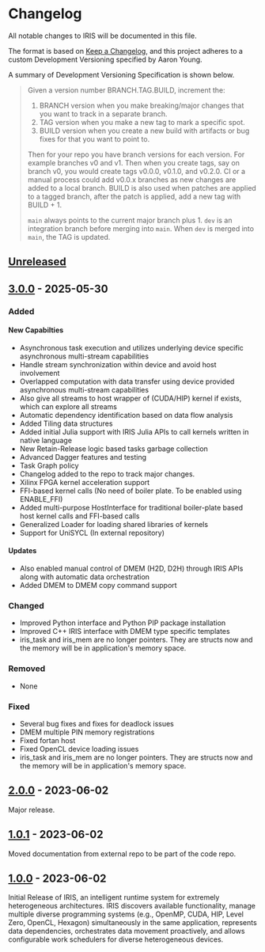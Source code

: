 # Changelog

All notable changes to IRIS will be documented in this file.

The format is based on [Keep a Changelog](https://keepachangelog.com/en/1.1.0/),
and this project adheres to a custom Development Versioning specified by Aaron Young.

A summary of Development Versioning Specification is shown below.

> Given a version number BRANCH.TAG.BUILD, increment the:
> 1. BRANCH version when you make breaking/major changes that you want to track in a separate branch.
> 2. TAG version when you make a new tag to mark a specific spot.
> 3. BUILD version when you create a new build with artifacts or bug fixes for that you want to point to.
>
> Then for your repo you have branch versions for each version. For example branches v0 and v1. Then when you create tags, say on branch v0, you would create tags v0.0.0, v0.1.0, and v0.2.0.
> CI or a manual process could add v0.0.x branches as new changes are added to a local branch. BUILD is also used when patches are applied to a tagged branch, after the patch is applied, add a new tag with BUILD + 1.
>
> `main` always points to the current major branch plus 1. `dev` is an integration branch before merging into `main`. When `dev` is merged into `main`, the TAG is updated.

## [Unreleased]

## [3.0.0] - 2025-05-30

### Added

#### New Capabilties

- Asynchronous task execution and utilizes underlying device specific asynchronous multi-stream capabilities
- Handle stream synchronization within device and avoid host involvement
- Overlapped computation with data transfer using device provided asynchronous multi-stream capabilities
- Also give all streams to host wrapper of (CUDA/HIP) kernel if exists, which can explore all streams
- Automatic dependency identification based on data flow analysis
- Added Tiling data structures
- Added initial Julia support with IRIS Julia APIs to call kernels written in native language
- New Retain-Release logic based tasks garbage collection
- Advanced Dagger features and testing
- Task Graph policy
- Changelog added to the repo to track major changes.
- Xilinx FPGA kernel acceleration support
- FFI-based kernel calls (No need of boiler plate. To be enabled using ENABLE_FFI)
- Added multi-purpose HostInterface for traditional boiler-plate based host kernel calls and FFI-based calls
- Generalized Loader for loading shared libraries of kernels
- Support for UniSYCL (In external repository)

#### Updates

- Also enabled manual control of DMEM (H2D, D2H) through IRIS APIs along with automatic data orchestration
- Added DMEM to DMEM copy command support

### Changed

- Improved Python interface and Python PIP package installation
- Improved C++ IRIS interface with DMEM type specific templates
- iris_task and iris_mem are no longer pointers. They are structs now and the memory will be in application's memory space.

### Removed

- None

### Fixed

- Several bug fixes and fixes for deadlock issues
- DMEM multiple PIN memory registrations
- Fixed fortan host
- Fixed OpenCL device loading issues
- iris_task and iris_mem are no longer pointers. They are structs now and the memory will be in application's memory space.

## [2.0.0] - 2023-06-02

Major release.

## [1.0.1] - 2023-06-02

Moved documentation from external repo to be part of the code repo.

## [1.0.0] - 2023-06-02

Initial Release of IRIS, an intelligent runtime system for extremely heterogeneous architectures. IRIS discovers available functionality, manage multiple diverse programming
systems (e.g., OpenMP, CUDA, HIP, Level Zero, OpenCL, Hexagon) simultaneously in the same application, represents data dependencies, orchestrates data movement proactively, and allows configurable work schedulers for diverse heterogeneous devices.

[unreleased]: https://github.com/ORNL/iris/compare/v3.0.0...HEAD
[3.0.0]: https://github.com/ORNL/iris/compare/v2.0.0...v3.0.0
[2.0.0]: https://github.com/ORNL/iris/compare/v1.0.1...v2.0.0
[1.0.1]: https://github.com/ORNL/iris/compare/v1.0.0...v1.0.1
[1.0.0]: https://github.com/ORNL/iris/releases/tag/v1.0.0
